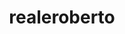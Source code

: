 ---
title: realeroberto
github: https://github.com/realeroberto
mode: dark
transition: 1s
score: 72.6
archetype:
- Descriptive
---